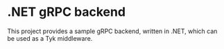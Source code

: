 .NET gRPC backend
==

This project provides a sample gRPC backend, written in .NET, which can be used as a Tyk middleware.
